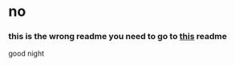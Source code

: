 # no
### this is the wrong readme you need to go to [this](https://github.com/Tech-Cavern/.github/blob/main/profile/README.md) readme

good night
